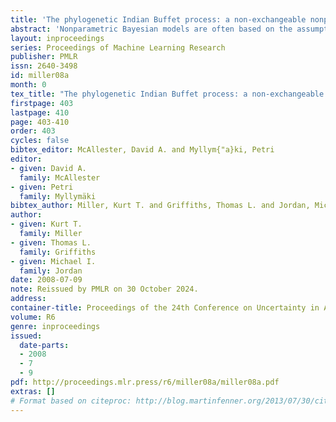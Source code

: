 ```yaml
---
title: 'The phylogenetic Indian Buffet process: a non-exchangeable nonparametric prior for latent features'
abstract: 'Nonparametric Bayesian models are often based on the assumption that the objects being modeled are exchangeable. While appropriate in some applications (e.g., bag-of-words models for documents), exchangeability is sometimes assumed simply for computational reasons; non-exchangeable models might be a better choice for applications based on subject matter. Drawing on ideas from graphical models and phylogenetics, we describe a non-exchangeable prior for a class of nonparametric latent feature models that is nearly as efficient computationally as its exchangeable counterpart. Our model is applicable to the general setting in which the dependencies between objects can be expressed using a tree, where edge lengths indicate the strength of relationships. We demonstrate an application to modeling probabilistic choice.'
layout: inproceedings
series: Proceedings of Machine Learning Research
publisher: PMLR
issn: 2640-3498
id: miller08a
month: 0
tex_title: "The phylogenetic Indian Buffet process: a non-exchangeable nonparametric prior for latent features"
firstpage: 403
lastpage: 410
page: 403-410
order: 403
cycles: false
bibtex_editor: McAllester, David A. and Myllym{"a}ki, Petri
editor:
- given: David A.
  family: McAllester
- given: Petri
  family: Myllymäki
bibtex_author: Miller, Kurt T. and Griffiths, Thomas L. and Jordan, Michael I.
author:
- given: Kurt T.
  family: Miller
- given: Thomas L.
  family: Griffiths
- given: Michael I.
  family: Jordan 
date: 2008-07-09
note: Reissued by PMLR on 30 October 2024.
address:
container-title: Proceedings of the 24th Conference on Uncertainty in Artificial Intelligence
volume: R6
genre: inproceedings
issued:
  date-parts:
  - 2008
  - 7
  - 9
pdf: http://proceedings.mlr.press/r6/miller08a/miller08a.pdf
extras: []
# Format based on citeproc: http://blog.martinfenner.org/2013/07/30/citeproc-yaml-for-bibliographies/
---
```

